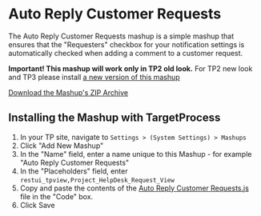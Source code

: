 Auto Reply Customer Requests
============================

The Auto Reply Customer Requests mashup is a simple mashup that ensures that the "Requesters" checkbox for your 
notification settings is automatically checked when adding a comment to a customer request.

**Important! This mashup will work only in TP2 old look.**
For TP2 new look and TP3 please install [a new version of this mashup](https://raw.github.com/TargetProcess/MashupsLibrary/master/Auto%20Reply%20Customer%20Requests%20(TP3)/)

[Download the Mashup's ZIP Archive](https://github.com/downloads/TargetProcess/MashupsLibrary/Auto%20Reply%20Customer%20Requests.zip)


Installing the Mashup with TargetProcess
----------------------------------------

1. In your TP site, navigate to ```Settings > (System Settings) > Mashups```
2. Click "Add New Mashup"
3. In the "Name" field, enter a name unique to this Mashup - for example "Auto Reply Customer Requests"
4. In the "Placeholders" field, enter ```restui_tpview,Project_HelpDesk_Request_View```
5. Copy and paste the contents of the [Auto Reply Customer Requests.js](https://raw.github.com/TargetProcess/MashupsLibrary/master/Auto%20Reply%20Customer%20Requests/Auto%20Reply%20Customer%20Requests.js) file in the "Code" box.
6. Click Save
